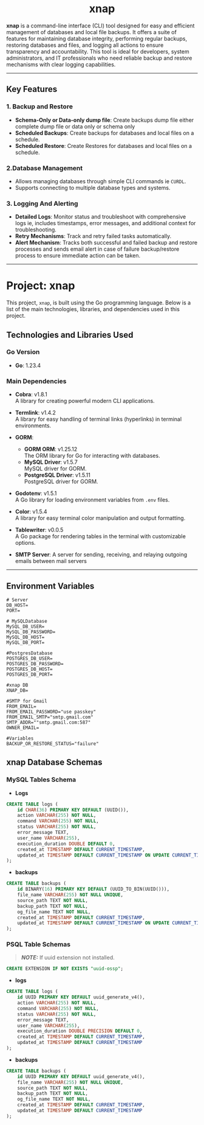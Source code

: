 <h1 align="center">
    xnap
</h1>

**xnap**  is a command-line interface (CLI) tool designed for easy and efficient management of databases and local file backups. It offers a suite of features for maintaining database integrity, performing regular backups, restoring databases and files, and logging all actions to ensure transparency and accountability. This tool is ideal for developers, system administrators, and IT professionals who need reliable backup and restore mechanisms with clear logging capabilities.

---

## Key Features

### 1. Backup and Restore
- **Schema-Only or Data-only dump file**: Create backups dump file either complete dump file or data only or schema only 
- **Scheduled Backups**: Create backups for databases and local files on a schedule.
- **Scheduled Restore**: Create Restores for databases and local files on a schedule.

### 2.Database Management
  - Allows managing databases through simple CLI commands ie `CURDL`.
  - Supports connecting to multiple database types and systems.
  
### 3. Logging And Alerting
- **Detailed Logs**: Monitor status and troubleshoot with comprehensive logs ie, includes timestamps, error messages, and additional context for troubleshooting.
- **Retry Mechanisms**: Track and retry failed tasks automatically.
- **Alert Mechanism**: Tracks both successful and failed backup and restore processes and sends email alert in case of failure backup/restore process to ensure immediate action can be taken.

---

# Project: xnap

This project, `xnap`, is built using the Go programming language. Below is a list of the main technologies, libraries, and dependencies used in this project.

## Technologies and Libraries Used

### Go Version
- **Go**: 1.23.4

### Main Dependencies

- **Cobra**: v1.8.1  
  A library for creating powerful modern CLI applications.

- **Termlink**: v1.4.2  
  A library for easy handling of terminal links (hyperlinks) in terminal environments.

- **GORM**:  
  - **GORM ORM**: v1.25.12  
    The ORM library for Go for interacting with databases.
  - **MySQL Driver**: v1.5.7  
    MySQL driver for GORM.
  - **PostgreSQL Driver**: v1.5.11  
    PostgreSQL driver for GORM.

- **Godotenv**: v1.5.1  
  A Go library for loading environment variables from `.env` files.

- **Color**: v1.5.4  
  A library for easy terminal color manipulation and output formatting.

- **Tablewriter**: v0.0.5  
  A Go package for rendering tables in the terminal with customizable options.

- **SMTP Server**:
  A server for sending, receiving, and relaying outgoing emails between mail servers

---

## Environment Variables

```env
# Server
DB_HOST=
PORT=

# MySQLDatabase
MySQL_DB_USER=
MySQL_DB_PASSWORD=
MySQL_DB_HOST=
MySQL_DB_PORT=

#PostgresDatabase
POSTGRES_DB_USER=
POSTGRES_DB_PASSWORD=
POSTGRES_DB_HOST=
POSTGRES_DB_PORT=

#xnap DB
XNAP_DB=

#SMTP for Gmail
FROM_EMAIL=
FROM_EMAIL_PASSWORD="use passkey"
FROM_EMAIL_SMTP="smtp.gmail.com"
SMTP_ADDR=""smtp.gmail.com:587"
OWNER_EMAIL=

#Variables
BACKUP_OR_RESTORE_STATUS="failure"
```

## xnap Database Schemas 

### MySQL Tables Schema

- **Logs**

```sql
CREATE TABLE logs (
    id CHAR(36) PRIMARY KEY DEFAULT (UUID()),
    action VARCHAR(255) NOT NULL,
    command VARCHAR(255) NOT NULL,
    status VARCHAR(255) NOT NULL,
    error_message TEXT,
    user_name VARCHAR(255),
    execution_duration DOUBLE DEFAULT 0,
    created_at TIMESTAMP DEFAULT CURRENT_TIMESTAMP,
    updated_at TIMESTAMP DEFAULT CURRENT_TIMESTAMP ON UPDATE CURRENT_TIMESTAMP
);
```

- **backups**

```sql
CREATE TABLE backups (
    id BINARY(16) PRIMARY KEY DEFAULT (UUID_TO_BIN(UUID())),
    file_name VARCHAR(255) NOT NULL UNIQUE,
    source_path TEXT NOT NULL,
    backup_path TEXT NOT NULL,
    og_file_name TEXT NOT NULL,
    created_at TIMESTAMP DEFAULT CURRENT_TIMESTAMP,
    updated_at TIMESTAMP DEFAULT CURRENT_TIMESTAMP ON UPDATE CURRENT_TIMESTAMP
);
```

### PSQL Table Schemas

> **_NOTE:_**  If uuid extension not installed.

```sql
CREATE EXTENSION IF NOT EXISTS "uuid-ossp";
```

- **logs**

```sql
CREATE TABLE logs (
    id UUID PRIMARY KEY DEFAULT uuid_generate_v4(),
    action VARCHAR(255) NOT NULL,
    command VARCHAR(255) NOT NULL,
    status VARCHAR(255) NOT NULL,
    error_message TEXT,
    user_name VARCHAR(255),
    execution_duration DOUBLE PRECISION DEFAULT 0,
    created_at TIMESTAMP DEFAULT CURRENT_TIMESTAMP,
    updated_at TIMESTAMP DEFAULT CURRENT_TIMESTAMP
);
```

- **backups**

```sql
CREATE TABLE backups (
    id UUID PRIMARY KEY DEFAULT uuid_generate_v4(),
    file_name VARCHAR(255) NOT NULL UNIQUE,
    source_path TEXT NOT NULL,
    backup_path TEXT NOT NULL,
    og_file_name TEXT NOT NULL,
    created_at TIMESTAMP DEFAULT CURRENT_TIMESTAMP,
    updated_at TIMESTAMP DEFAULT CURRENT_TIMESTAMP
);
```